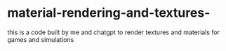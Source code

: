 # material-rendering-and-textures-
this is a code built by me and chatgpt to render textures and materials for games and simulations 
